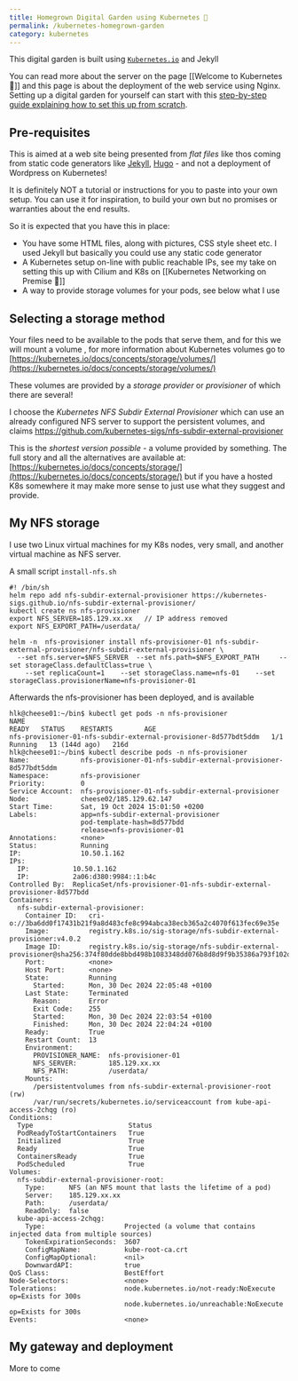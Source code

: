 ```yaml
---
title: Homegrown Digital Garden using Kubernetes 🌱
permalink: /kubernetes-homegrown-garden
category: kubernetes
---
```


This digital garden is built using [`Kubernetes.io`](https://kubernetes.io/) and Jekyll

You can read more about the server on the page [[Welcome to Kubernetes 🌱]] and this page is about the deployment of the web service using Nginx. Setting up a digital garden for yourself can start with
this [step-by-step guide explaining how to set this up from scratch](https://maximevaillancourt.com/blog/setting-up-your-own-digital-garden-with-jekyll).

## Pre-requisites

This is aimed at a web site being presented from *flat files* like thos coming from static code generators like [Jekyll](https://jekyllrb.com/), [Hugo](https://gohugo.io/) - and not a deployment of Wordpress on Kubernetes!

It is definitely NOT a tutorial or instructions for you to paste into your own setup. You can use it for inspiration, to build your own but no promises or warranties about the end results.

So it is expected that you have this in place:
* You have some HTML files, along with pictures, CSS style sheet etc. I used Jekyll but basically you could use any static code generator
* A Kubernetes setup on-line with public reachable IPs, see my take on setting this up with Cilium and K8s on [[Kubernetes Networking on Premise 🌱]]
* A way to provide storage volumes for your pods, see below what I use


## Selecting a storage method

Your files need to be available to the pods that serve them, and for this we will mount a volume , for more information about Kubernetes volumes go to [https://kubernetes.io/docs/concepts/storage/volumes/](https://kubernetes.io/docs/concepts/storage/volumes/)

These volumes are provided by a *storage provider* or *provisioner* of which there are several!

I choose the *Kubernetes NFS Subdir External Provisioner* which can use an already configured NFS server to support the persistent volumes, and claims
https://github.com/kubernetes-sigs/nfs-subdir-external-provisioner

This is the *shortest version possible* - a volume provided by something. The full story and all the alternatives are available at:
[https://kubernetes.io/docs/concepts/storage/](https://kubernetes.io/docs/concepts/storage/)
but if you have a hosted K8s somewhere it may make more sense to just use what they suggest and provide.

## My NFS storage

I use two Linux virtual machines for my K8s nodes, very small, and another virtual machine as NFS server.

A small script `install-nfs.sh `
```
#! /bin/sh
helm repo add nfs-subdir-external-provisioner https://kubernetes-sigs.github.io/nfs-subdir-external-provisioner/
kubectl create ns nfs-provisioner
export NFS_SERVER=185.129.xx.xx   // IP address removed
export NFS_EXPORT_PATH=/userdata/

helm -n  nfs-provisioner install nfs-provisioner-01 nfs-subdir-external-provisioner/nfs-subdir-external-provisioner \
  --set nfs.server=$NFS_SERVER 	--set nfs.path=$NFS_EXPORT_PATH 	--set storageClass.defaultClass=true \
	--set replicaCount=1 	--set storageClass.name=nfs-01    --set storageClass.provisionerName=nfs-provisioner-01
```

Afterwards the nfs-provisioner has been deployed, and is available
```
hlk@cheese01:~/bin$ kubectl get pods -n nfs-provisioner
NAME                                                              READY   STATUS    RESTARTS        AGE
nfs-provisioner-01-nfs-subdir-external-provisioner-8d577bdt5ddm   1/1     Running   13 (144d ago)   216d
hlk@cheese01:~/bin$ kubectl describe pods -n nfs-provisioner
Name:             nfs-provisioner-01-nfs-subdir-external-provisioner-8d577bdt5ddm
Namespace:        nfs-provisioner
Priority:         0
Service Account:  nfs-provisioner-01-nfs-subdir-external-provisioner
Node:             cheese02/185.129.62.147
Start Time:       Sat, 19 Oct 2024 15:01:50 +0200
Labels:           app=nfs-subdir-external-provisioner
                  pod-template-hash=8d577bdd
                  release=nfs-provisioner-01
Annotations:      <none>
Status:           Running
IP:               10.50.1.162
IPs:
  IP:           10.50.1.162
  IP:           2a06:d380:9984::1:b4c
Controlled By:  ReplicaSet/nfs-provisioner-01-nfs-subdir-external-provisioner-8d577bdd
Containers:
  nfs-subdir-external-provisioner:
    Container ID:   cri-o://3ba6dd0f17431b21f9a8d483cfe8c994abca38ecb365a2c4070f613fec69e35e
    Image:          registry.k8s.io/sig-storage/nfs-subdir-external-provisioner:v4.0.2
    Image ID:       registry.k8s.io/sig-storage/nfs-subdir-external-provisioner@sha256:374f80dde8bbd498b1083348dd076b8d8d9f9b35386a793f102d5deebe593626
    Port:           <none>
    Host Port:      <none>
    State:          Running
      Started:      Mon, 30 Dec 2024 22:05:48 +0100
    Last State:     Terminated
      Reason:       Error
      Exit Code:    255
      Started:      Mon, 30 Dec 2024 22:03:54 +0100
      Finished:     Mon, 30 Dec 2024 22:04:24 +0100
    Ready:          True
    Restart Count:  13
    Environment:
      PROVISIONER_NAME:  nfs-provisioner-01
      NFS_SERVER:        185.129.xx.xx
      NFS_PATH:          /userdata/
    Mounts:
      /persistentvolumes from nfs-subdir-external-provisioner-root (rw)
      /var/run/secrets/kubernetes.io/serviceaccount from kube-api-access-2chqg (ro)
Conditions:
  Type                        Status
  PodReadyToStartContainers   True
  Initialized                 True
  Ready                       True
  ContainersReady             True
  PodScheduled                True
Volumes:
  nfs-subdir-external-provisioner-root:
    Type:      NFS (an NFS mount that lasts the lifetime of a pod)
    Server:    185.129.xx.xx
    Path:      /userdata/
    ReadOnly:  false
  kube-api-access-2chqg:
    Type:                    Projected (a volume that contains injected data from multiple sources)
    TokenExpirationSeconds:  3607
    ConfigMapName:           kube-root-ca.crt
    ConfigMapOptional:       <nil>
    DownwardAPI:             true
QoS Class:                   BestEffort
Node-Selectors:              <none>
Tolerations:                 node.kubernetes.io/not-ready:NoExecute op=Exists for 300s
                             node.kubernetes.io/unreachable:NoExecute op=Exists for 300s
Events:                      <none>
```

## My gateway and deployment

More to come
